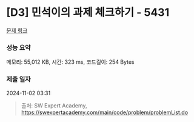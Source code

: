 # [D3] 민석이의 과제 체크하기 - 5431 

[문제 링크](https://swexpertacademy.com/main/code/problem/problemDetail.do?contestProbId=AWVl3rWKDBYDFAXm) 

### 성능 요약

메모리: 55,012 KB, 시간: 323 ms, 코드길이: 254 Bytes

### 제출 일자

2024-11-02 03:31



> 출처: SW Expert Academy, https://swexpertacademy.com/main/code/problem/problemList.do